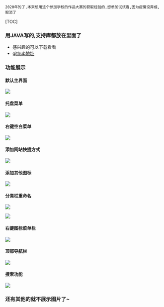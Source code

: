 ```
2020年的了,本来想用这个参加学校的作品大赛的获取经验的,想参加试试看,因为疫情没弄成,取消了
```

[TOC]



### 用JAVA写的,支持库都放在里面了

- 感兴趣的可以下载看看
- [github地址](https://github.com/superBiuBiuMan)

### 功能展示

#### 默认主界面

![](https://dreamos.oss-cn-beijing.aliyuncs.com/gitblog/20220308181426.png)

#### 托盘菜单

![](https://dreamos.oss-cn-beijing.aliyuncs.com/gitblog/20220308181447.png)

#### 右键空白菜单

![](https://dreamos.oss-cn-beijing.aliyuncs.com/gitblog/20220308182452.png)

#### 添加网站快捷方式

![](https://dreamos.oss-cn-beijing.aliyuncs.com/gitblog/20220308181518.png)

#### 添加其他图标

![](https://dreamos.oss-cn-beijing.aliyuncs.com/gitblog/20220308182504.png)

#### 分类栏重命名

![](https://dreamos.oss-cn-beijing.aliyuncs.com/gitblog/20220308181548.png)

![](https://dreamos.oss-cn-beijing.aliyuncs.com/gitblog/20220308181601.png)

#### 右键图标菜单栏

![](https://dreamos.oss-cn-beijing.aliyuncs.com/gitblog/20220308182522.png)


#### 顶部导航栏

![](https://dreamos.oss-cn-beijing.aliyuncs.com/gitblog/20220308182534.png)

#### 搜索功能

![](https://dreamos.oss-cn-beijing.aliyuncs.com/gitblog/20220308182543.png)


### 还有其他的就不展示图片了~

